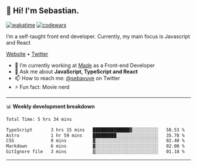 ## 👋 Hi! I'm Sebastian.

[![wakatime](https://wakatime.com/badge/user/df0036c6-328a-4a39-be9b-e49417ed22a1.svg)](https://wakatime.com/@df0036c6-328a-4a39-be9b-e49417ed22a1)
[![codewars](https://www.codewars.com/users/sebavuye/badges/small)](https://www.codewars.com/users/sebavuye)

I’m a self-taught front end developer. Currently, my main focus is Javascript and React

[Website](https://sebastianvuye.be) • [Twitter](https://twitter.com/sebavuye)

- 🔭 I’m currently working at [Made](https://made.be/) as a Front-end Developer
- 💬 Ask me about **JavaScript, TypeScript and React**
- 📫 How to reach me: [@sebavuye](https://twitter.com/sebavuye) on Twitter
- ⚡ Fun fact: Movie nerd

-------

📊 **Weekly development breakdown**

<!--START_SECTION:waka-->

```txt
Total Time: 5 hrs 34 mins

TypeScript       3 hrs 15 mins   ██████████████▓░░░░░░░░░░   58.53 %
Astro            1 hr 59 mins    █████████░░░░░░░░░░░░░░░░   35.78 %
CSS              8 mins          ▓░░░░░░░░░░░░░░░░░░░░░░░░   02.40 %
Markdown         6 mins          ▓░░░░░░░░░░░░░░░░░░░░░░░░   02.00 %
GitIgnore file   3 mins          ▒░░░░░░░░░░░░░░░░░░░░░░░░   01.18 %
```

<!--END_SECTION:waka-->
-------
